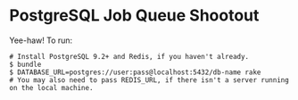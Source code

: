 # PostgreSQL Job Queue Shootout

Yee-haw! To run:

    # Install PostgreSQL 9.2+ and Redis, if you haven't already.
    $ bundle
    $ DATABASE_URL=postgres://user:pass@localhost:5432/db-name rake
    # You may also need to pass REDIS_URL, if there isn't a server running on the local machine.
